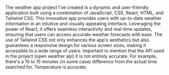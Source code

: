 The weather app project I've created is a dynamic and user-friendly application built using a combination of JavaScript, CSS, React, HTML, and Tailwind CSS. This innovative app provides users with up-to-date weather information in an intuitive and visually appealing interface. Leveraging the power of React, it offers seamless interactivity and real-time updates, ensuring that users can access accurate weather forecasts with ease. The use of Tailwind CSS not only enhances the app's aesthetics but also guarantees a responsive design for various screen sizes, making it accessible to a wide range of users.
Important to mention that the API used in the project (open weather api) it is not entirely accurate. For example, there's a 10 to 15 minutes (in some case) difference from the actual time searched for. Temperature is accurate.
